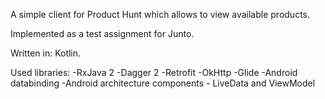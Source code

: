 A simple client for Product Hunt which allows to view available products.

Implemented as a test assignment for Junto.

Written in: Kotlin.

Used libraries:
-RxJava 2
-Dagger 2
-Retrofit
-OkHttp
-Glide
-Android databinding
-Android architecture components - LiveData and ViewModel

